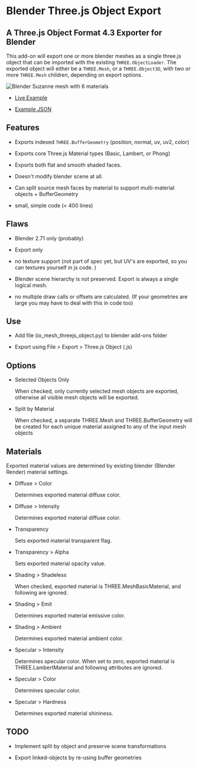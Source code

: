 Blender Three.js Object Export
==============================

A Three.js Object Format 4.3 Exporter for Blender
-------------------------------------------------

This add-on will export one or more blender meshes as a single three.js object that can be imported
with the existing `THREE.ObjectLoader`. The exported object will either be a `THREE.Mesh`, or a 
`THREE.Object3D`, with two or more `THREE.Mesh` children, depending on export options.

![Blender Suzanne mesh with 6 materials](https://satori99.github.io/threejs-blender-export/suzanne.png)

 - [Live Example](https://satori99.github.io/threejs-blender-export/index.html)
 
 - [Example JSON](https://satori99.github.io/threejs-blender-export/suzanne.js)

## Features ##

 - Exports indexed `THREE.BufferGeometry` (position, normal, uv, uv2, color)

 - Exports core Three.js Material types (Basic, Lambert, or Phong)

 - Exports both flat and smooth shaded faces.

 - Doesn't modify blender scene at all.

 - Can split source mesh faces by material to support multi-material objects + BufferGeometry

 - small, simple code (< 400 lines)

## Flaws ##

 - Blender 2.71 only (probably)

 - Export only

 - no texture support (not part of spec yet, but UV's are exported, so you can textures yourself in js code. )

 - Blender scene hierarchy is not preserved. Export is always a single logical mesh.

 - no multiple draw calls or offsets are calculated. (If your geometries are large
   you may have to deal with this in code too)

## Use ##

 - Add file (io_mesh_threejs_object.py) to blender add-ons folder

 - Export using File > Export > Three.js Object (.js)

## Options ##

 - Selected Objects Only

    When checked, only currently selected mesh objects are exported, otherwise 
    all visible mesh objects will be exported.

 - Split by Material

	When checked, a separate THREE.Mesh and THREE.BufferGeometry will be created for each
	unique material	assigned to any of the input mesh objects

## Materials ##

Exported material values are determined by existing blender (Blender Render) material settings.

 *	Diffuse > Color

	Determines exported material diffuse color.

 *	Diffuse > Intensity
 
	Determines exported material diffuse color.

 *	Transparency
 
	Sets exported material transparent flag.

 *	Transparency > Alpha

	Sets exported material opacity value.
 
 *	Shading > Shadeless

	When checked, exported material is THREE.MeshBasicMaterial, and following
	 are ignored.

 *	Shading > Emit

	Determines exported material emissive color.

 *	Shading > Ambient

	Determines exported material ambient color.

 *	Specular > Intensity
 
	Determines specular color. When set to zero, exported material is THREE.LambertMaterial
	and following attributes are ignored.

 *	Specular > Color

	Determines specular color.

 *	Specular > Hardness

 	Determines exported material shininess.

## TODO ##

 - Implement split by object and preserve scene transformations

 - Export linked-objects by re-using buffer geometries
 